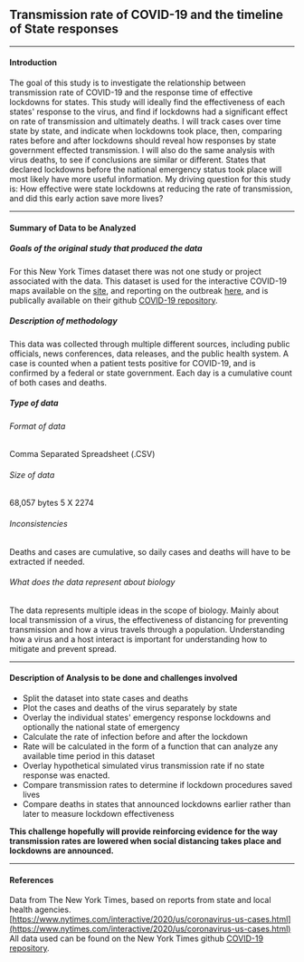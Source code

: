 ## **Transmission rate of COVID-19 and the timeline of State responses**
---
#### **Introduction**
 The goal of this study is to investigate the relationship between transmission rate of COVID-19 and the response time of effective lockdowns for states. This study will ideally find the effectiveness of each states' response to the virus, and find if lockdowns had a significant effect on rate of transmission and ultimately deaths. I will track cases over time state by state, and indicate when lockdowns took place, then, comparing rates before and after lockdowns should reveal how responses by state government effected transmission. I will also do the same analysis with virus deaths, to see if conclusions are similar or different. States that declared lockdowns before the national emergency status took place will most likely have more useful information. My driving question for this study is: How effective were state lockdowns at reducing the rate of transmission, and did this early action save more lives?
 
 ---
#### **Summary of Data to be Analyzed**

##### Goals of the original study that produced the data
For this New York Times dataset there was not one study or project associated with the data. This dataset is used for the interactive COVID-19 maps available on the [site](https://www.nytimes.com/interactive/2020/us/coronavirus-us-cases.html), and reporting on the outbreak [here](https://www.nytimes.com/coronavirus), and is publically available on their github [COVID-19 repository](https://github.com/nytimes/covid-19-data).

##### Description of methodology
This data was collected through multiple different sources, including public officials, news conferences, data releases, and the public health system. A case is counted when a patient tests positive for COVID-19, and is confirmed by a federal or state government. Each day is a cumulative count of both cases and deaths.
##### Type of data
###### Format of data
Comma Separated Spreadsheet (.CSV)
###### Size of data
68,057 bytes
5 X 2274
###### Inconsistencies
 Deaths and cases are cumulative, so daily cases and deaths will have to be  extracted if needed.
###### What does the data represent about biology
 The data represents multiple ideas in the scope of biology. Mainly about local transmission of a virus, the effectiveness of distancing for preventing transmission and how a virus travels through a population. Understanding how a virus and a host interact is important for understanding how to mitigate and prevent spread.
 
 ---
 
 #### **Description of Analysis to be done and challenges involved**
 
* Split the dataset into state cases and deaths
* Plot the cases and deaths of the virus separately by state
* Overlay the individual states' emergency response lockdowns and optionally the national state of emergency
* Calculate the rate of infection before and after the lockdown
* Rate will be calculated in the form of a function that can analyze any available time period in this dataset
* Overlay hypothetical simulated virus transmission rate if no state response was enacted.
* Compare transmission rates to determine if lockdown procedures saved lives
* Compare deaths in states that announced lockdowns earlier rather than later to measure lockdown effectiveness


**This challenge hopefully will provide reinforcing evidence for the way transmission rates are lowered when social distancing takes place and lockdowns are announced.**

 ---
 #### **References**
 Data from The New York Times, based on reports from state and local health agencies.
 [https://www.nytimes.com/interactive/2020/us/coronavirus-us-cases.html](https://www.nytimes.com/interactive/2020/us/coronavirus-us-cases.html)
 All data used can be found on the New York Times github [COVID-19 repository](https://github.com/nytimes/covid-19-data).
 
 




